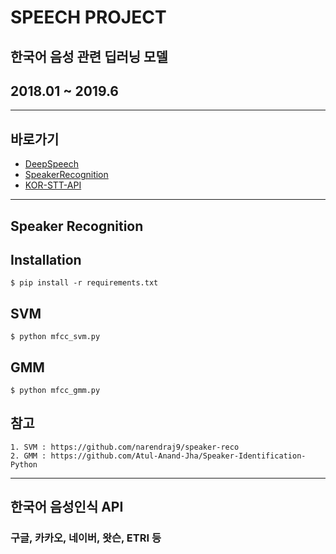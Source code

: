 # SPEECH PROJECT
## 한국어 음성 관련 딥러닝 모델
## 2018.01 ~ 2019.6

---

## 바로가기
* [DeepSpeech](DeepSpeech)
* [SpeakerRecognition](SpeakerRecognition)
* [KOR-STT-API](STT-API)

---

## <a name="SpeakerRecog">Speaker Recognition</a>
## Installation
```
$ pip install -r requirements.txt
```

## SVM
```
$ python mfcc_svm.py
```

## GMM
```
$ python mfcc_gmm.py
```

## 참고
```
1. SVM : https://github.com/narendraj9/speaker-reco
2. GMM : https://github.com/Atul-Anand-Jha/Speaker-Identification-Python
```

---

## <a name="api">한국어 음성인식 API</a>
### 구글, 카카오, 네이버, 왓슨, ETRI 등
